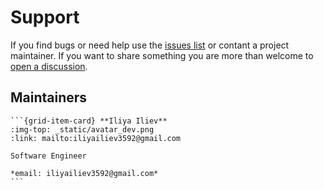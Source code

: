 # Support

If you find bugs or need help use the [issues list](https://github.com/IlievIliya92/tcp_server/issues) or
contant a project maintainer. If you want to share something you are more than welcome to [open a discussion](https://github.com/IlievIliya92/tcp_server/discussions).

## Maintainers

````{grid} 1 1 3 3
```{grid-item-card} **Iliya Iliev**
:img-top: _static/avatar_dev.png
:link: mailto:iliyailiev3592@gmail.com

Software Engineer

*email: iliyailiev3592@gmail.com*
```
````
